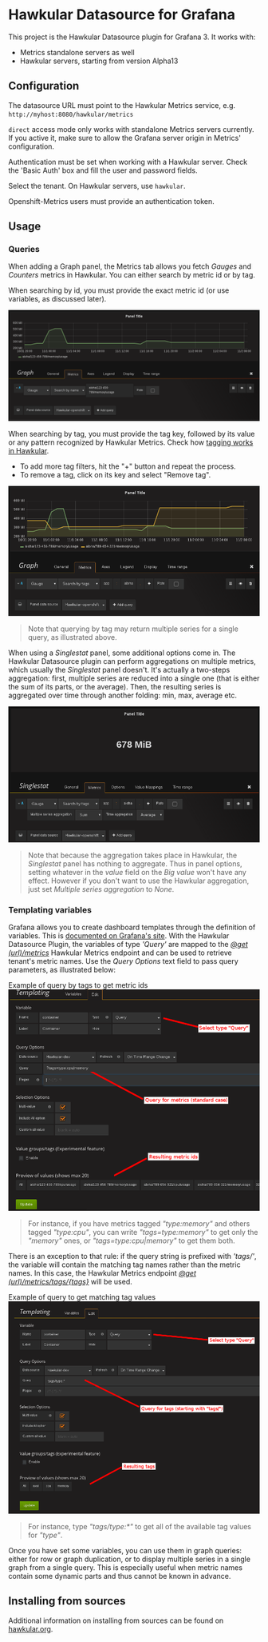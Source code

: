# Hawkular Datasource for Grafana

This project is the Hawkular Datasource plugin for Grafana 3. It works with:

* Metrics standalone servers as well
* Hawkular servers, starting from version Alpha13

## Configuration

The datasource URL must point to the Hawkular Metrics service, e.g. `http://myhost:8080/hawkular/metrics`

`direct` access mode only works with standalone Metrics servers currently. If you active it, make sure to allow
the Grafana server origin in Metrics' configuration.

Authentication must be set when working with a Hawkular server. Check the 'Basic Auth' box and fill the user and password fields.

Select the tenant. On Hawkular servers, use `hawkular`.

Openshift-Metrics users must provide an authentication token.

## Usage

### Queries

When adding a Graph panel, the Metrics tab allows you fetch _Gauges_ and _Counters_ metrics in Hawkular. You can either search by metric id or by tag.

When searching by id, you must provide the exact metric id (or use variables, as discussed later).

![Example of query by name](docs/images/search-by-name.png)

When searching by tag, you must provide the tag key, followed by its value or any pattern recognized by Hawkular Metrics. Check how [tagging works in Hawkular](http://www.hawkular.org/hawkular-metrics/docs/user-guide/#_tag_filtering).

- To add more tag filters, hit the "+" button and repeat the process.
- To remove a tag, click on its key and select "Remove tag".

![Example of query by tag](docs/images/search-by-tag.png)

> Note that querying by tag may return multiple series for a single query, as illustrated above.

When using a _Singlestat_ panel, some additional options come in. The Hawkular Datasource plugin can perform aggregations on multiple metrics, which usually the _Singlestat_ panel doesn't. It's actually a two-steps aggregation: first, multiple series are reduced into a single one (that is either the sum of its parts, or the average). Then, the resulting series is aggregated over time through another folding: min, max, average etc.

![Example of singlestat panel](docs/images/single-stats-aggreg.png)

> Note that because the aggregation takes place in Hawkular, the _Singlestat_ panel has nothing to aggregate. Thus in panel options, setting whatever in the _value_ field on the _Big value_ won't have any effect. However if you don't want to use the Hawkular aggregation, just set _Multiple series aggregation_ to _None_.

### Templating variables

Grafana allows you to create dashboard templates through the definition of variables.
This is [documented on Grafana's site](http://docs.grafana.org/reference/templating/).
With the Hawkular Datasource Plugin, the variables of type _'Query'_ are mapped to
the [_@get (url)/metrics_](http://www.hawkular.org/docs/rest/rest-metrics.html#GET__metrics)
Hawkular Metrics endpoint and can be used to retrieve tenant's metric names. Use the _Query Options_ text field to pass query parameters, as illustrated below:

Example of query by tags to get metric ids
![Example of query by tags to get metric ids](docs/images/query-for-metrics.png)

> For instance, if you have metrics tagged _"type:memory"_ and others tagged _"type:cpu"_, you can write _"tags=type:memory"_ to get only the _"memory"_ ones, or _"tags=type:cpu|memory"_ to get them both.

There is an exception to that rule: if the query string is prefixed with _'tags/'_, the variable will contain the matching
tag names rather than the metric names. In this case, the Hawkular Metrics endpoint [_@get (url)/metrics/tags/{tags}_](http://www.hawkular.org/docs/rest/rest-metrics.html#GET__metrics_tags__tags) will be used.

Example of query to get matching tag values
![example to get matching tag values](docs/images/query-for-tags.png)

> For instance, type _"tags/type:*"_ to get all of the available tag values for _"type"_.

Once you have set some variables, you can use them in graph queries: either for row or graph duplication, or to display multiple series in a single graph from a single query. This is especially useful when metric names contain some dynamic parts and thus cannot be known in advance.

## Installing from sources

Additional information on installing from sources can be found on [hawkular.org](http://www.hawkular.org/hawkular-clients/grafana/docs/quickstart-guide/).
